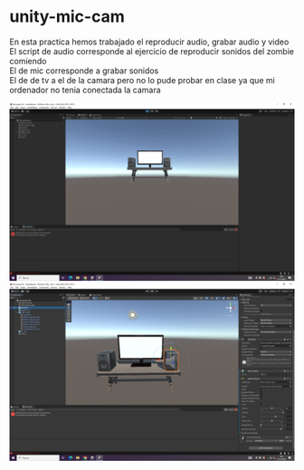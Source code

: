 # unity-mic-cam

En esta practica hemos trabajado el reproducir audio, grabar audio y video  
El script de audio corresponde al ejercicio de reproducir sonidos del zombie comiendo  
El de mic corresponde a grabar sonidos  
El de de tv a el de la camara pero no lo pude probar en clase ya que mi ordenador no tenia conectada la camara  

![img](https://github.com/julio-carrasco/unity-mic-cam/blob/main/Captura%20de%20pantalla%20(2).png)
![img](https://github.com/julio-carrasco/unity-mic-cam/blob/main/Captura%20de%20pantalla%20(3).png)
